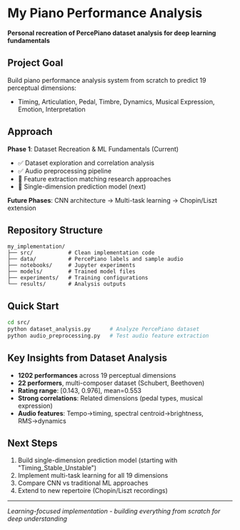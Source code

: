 # My Piano Performance Analysis

**Personal recreation of PercePiano dataset analysis for deep learning fundamentals**

## Project Goal

Build piano performance analysis system from scratch to predict 19 perceptual dimensions:

- Timing, Articulation, Pedal, Timbre, Dynamics, Musical Expression, Emotion, Interpretation

## Approach

**Phase 1**: Dataset Recreation & ML Fundamentals (Current)

- ✅ Dataset exploration and correlation analysis
- ✅ Audio preprocessing pipeline
- 🚧 Feature extraction matching research approaches
- 🎯 Single-dimension prediction model (next)

**Future Phases**: CNN architecture → Multi-task learning → Chopin/Liszt extension

## Repository Structure

```
my_implementation/
├── src/           # Clean implementation code
├── data/          # PercePiano labels and sample audio
├── notebooks/     # Jupyter experiments 
├── models/        # Trained model files
├── experiments/   # Training configurations
└── results/       # Analysis outputs
```

## Quick Start

```bash
cd src/
python dataset_analysis.py      # Analyze PercePiano dataset
python audio_preprocessing.py   # Test audio feature extraction
```

## Key Insights from Dataset Analysis

- **1202 performances** across 19 perceptual dimensions
- **22 performers**, multi-composer dataset (Schubert, Beethoven)  
- **Rating range**: [0.143, 0.976], mean=0.553
- **Strong correlations**: Related dimensions (pedal types, musical expression)
- **Audio features**: Tempo→timing, spectral centroid→brightness, RMS→dynamics

## Next Steps

1. Build single-dimension prediction model (starting with "Timing_Stable_Unstable")
2. Implement multi-task learning for all 19 dimensions
3. Compare CNN vs traditional ML approaches
4. Extend to new repertoire (Chopin/Liszt recordings)

---
*Learning-focused implementation - building everything from scratch for deep understanding*
